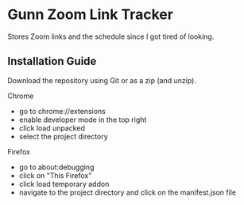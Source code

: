 # Gunn Zoom Link Tracker

Stores Zoom links and the schedule since I got tired of looking.

## Installation Guide

Download the repository using Git or as a zip (and unzip).

Chrome
- go to chrome://extensions
- enable developer mode in the top right
- click load unpacked
- select the project directory

Firefox
- go to about:debugging
- click on "This Firefox"
- click load temporary addon
- navigate to the project directory and click on the manifest.json file
